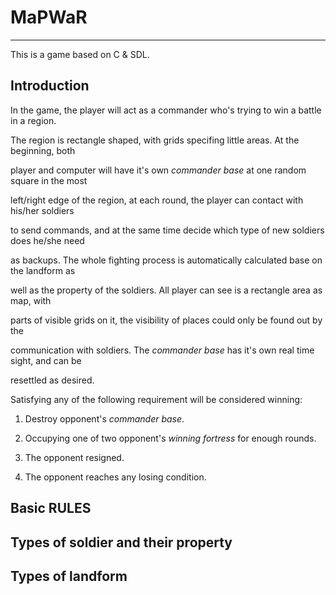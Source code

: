 # MaPWaR

---

This is a game based on C & SDL.

## Introduction

In the game, the player will act as a commander who's trying to win a battle in a region. 

The region is rectangle shaped, with grids specifing little areas. At the beginning, both 

player and computer will have it's own *commander base* at one random square in the most 

left/right edge of the region, at each round, the player can contact with his/her soldiers 

to send commands, and at the same time decide which type of new soldiers does he/she need 

as backups. The whole fighting process is automatically calculated base on the landform as 

well as the property of the soldiers. All player can see is a rectangle area as map, with 

parts of visible grids on it, the visibility of places could only be found out by the 

communication with soldiers. The *commander base* has it's own real time sight, and can be

resettled as desired.

Satisfying any of the following requirement will be considered winning:

1. Destroy opponent's *commander base*.

2. Occupying one of two opponent's *winning fortress* for enough rounds.

3. The opponent resigned.

4. The opponent reaches any losing condition.

## Basic RULES

## Types of soldier and their property

## Types of landform

